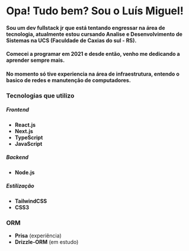 
# Opa! Tudo bem? Sou o Luís Miguel!
#### Sou um dev fullstack jr que está tentando engressar na área de tecnologia, atualmente estou cursando Analise e Desenvolvimento de Sistemas na UCS (Faculdade de Caxias do sul - RS).
#### Comecei a programar em 2021 e desde então, venho me dedicando a aprender sempre mais.
#### No momento só tive experiencia na área de infraestrutura, entendo o basico de redes e manutenção de computadores.

### Tecnologias que utilizo

##### Frontend
- **React.js**
- **Next.js**
- **TypeScript**
- **JavaScript**

##### Backend
- **Node.js**

##### Estilização
- **TailwindCSS**
- **CSS3**

### ORM
- **Prisa** (experiência)
- **Drizzle-ORM** (em estudo)






